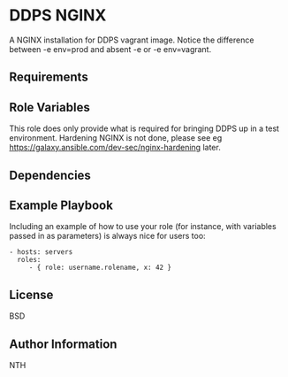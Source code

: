 DDPS NGINX
==========

A NGINX installation for DDPS vagrant image. Notice the difference between -e env=prod and absent -e or -e env=vagrant.

Requirements
------------


Role Variables
--------------

This role does only provide what is required for bringing DDPS up in a test environment. Hardening NGINX is not done, please see eg https://galaxy.ansible.com/dev-sec/nginx-hardening later.

Dependencies
------------

Example Playbook
----------------

Including an example of how to use your role (for instance, with variables passed in as parameters) is always nice for users too:

    - hosts: servers
      roles:
         - { role: username.rolename, x: 42 }

License
-------

BSD

Author Information
------------------

NTH
